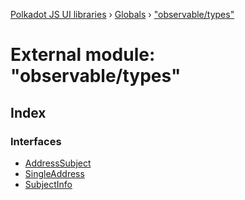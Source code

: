 [Polkadot JS UI libraries](../README.md) › [Globals](../globals.md) › ["observable/types"](_observable_types_.md)

# External module: "observable/types"

## Index

### Interfaces

* [AddressSubject](../interfaces/_observable_types_.addresssubject.md)
* [SingleAddress](../interfaces/_observable_types_.singleaddress.md)
* [SubjectInfo](../interfaces/_observable_types_.subjectinfo.md)
